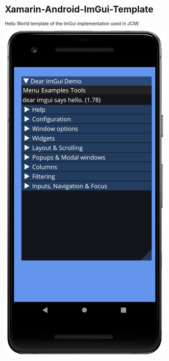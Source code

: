 # Xamarin-Android-ImGui-Template
Hello World template of the ImGui implementation used in JCIW



![Preview5](./Media/phone.png)